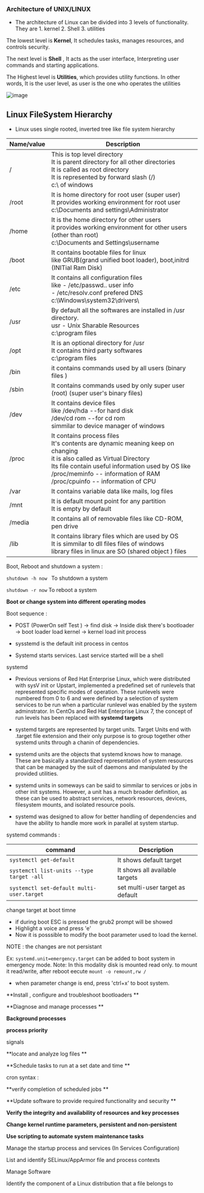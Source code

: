 ### Architecture of UNIX/LINUX

- The architecture of Linux can be divided into 3 levels of functionality. They are 1. kernel 2. Shell 3. utilities

The lowest level is **Kernel**, It schedules tasks, manages resources, and controls security.

The next level is **Shell** , It acts as the user interface, Interpreting user commands and starting applications.

The Highest level is **Utilities**, which provides utility functions. In other words, It is the user level, as user is the one who operates the utilities

![image](https://user-images.githubusercontent.com/89054489/227128032-4461e522-0b47-47c2-b9b4-9a1a112d20c6.png)

## Linux FileSystem Hierarchy

- Linux uses single rooted, inverted tree like file system hierarchy

| Name/value | Description |
| --- | --- |
|/ | This is top level directory <br> It is parent directory for all other directories <br>It is called as root directory <br> It is represented by forward slash (/) <br> c:\ of windows |
|/root | It is home directory for root user (super user)<br> It provides working environment for root user <br> c:\Documents and settings\Administrator |
|/home | It is the home directory for other users <br> it provides working environment for other users (other than root) <br>c:\Documents and Settings\username |
|/boot | It contains bootable files for linux <br> like GRUB(grand unified boot loader), boot,initrd (INITial Ram Disk) |
|/etc | It contains all configuration files <br> like - /etc/passwd.. user info<br>- /etc/resolv.conf prefered DNS <br> c:\Windows\system32\drivers\ |
|/usr | By default all the softwares are installed in /usr directory. <br> usr - Unix Sharable Resources <br> c:\program files |
|/opt | It is an optional directory for /usr <br> It contains third party softwares <br> c:\program files |
|/bin | it contains commands used by all users (binary files ) |
|/sbin | It contains commands used by only super user (root) (super user's binary files)|
|/dev | It contains device files <br> like /dev/hda --for hard disk <br> /dev/cd rom --for cd rom <br> simmilar to device manager of windows |
|/proc | It contains process files <br> It's contents are dynamic meaning keep on changing <br> it is also called as Virtual Directory <br> Its file contain useful information used by OS like /proc/meminfo -- information of RAM <br> /proc/cpuinfo -- information of CPU |
|/var | It contains variable data like mails, log files |
|/mnt | It is default mount point for any partition <br> It is empty by default |
|/media | It contains all of removable files like CD-ROM, pen drive |
|/lib | It contains library files which are used by OS <br> It is simmilar to dll files files of windows <br> library files in linux are SO (shared object ) files |

Boot, Reboot and shutdown a system :

`shutdown -h now ` To shutdown a system

`shutdown -r now` To reboot a system

**Boot or change system into different operating modes**

Boot sequence :
- POST (PowerOn self Test ) -> find disk -> Inside disk there's bootloader -> boot loader load kernel -> kernel load init process

- sysstemd is the default init process in centos

- Systemd starts services. Last service started will be a shell

systemd

- Previous versions of Red Hat Enterprise Linux, which were distributed with sysV init or Upstart, implemented a predefined set of runlevels that represented specific modes of operation. These runlevels were numbered from 0 to 6 and were defined by a selection of system services to be run when a particular runlevel was enabled by the system adminstrator. In CentOs and Red Hat Enterprise Linux 7, the concept of run levels has been replaced with **systemd targets**

- systemd targets are represented by target units. Target Units end with .target file extension and their only purpose is to group together other systemd units through a chanin of dependencies.

- systemd units are the objects that systemd knows how to manage. These are basically a standardized representation of system resources that can be managed by the suit of daemons and manipulated by the provided utilities.

- systemd units in someways can be said to simmilar to services or jobs in other init systems. However, a unit has a much broader definition, as these can be used to abstract services, network resources, devices, filesystem mounts, and isolated resource pools.

- systemd was designed to allow for better handling of dependencies and have the ability to handle more work in parallel at system startup.

systemd commands :

|command | Description |
| --- | --- |
| `systemctl get-default` |It shows default target |
|`systemctl list-units --type target -all`| It shows all available targets |
|`systemctl set-default multi-user.target`| set multi-user target as default |

change target at boot timne

- if during boot ESC is pressed the grub2 prompt will be showed
- Highlight a voice and press 'e'
- Now it is posssible to modify the boot parameter used to load the kernel.

NOTE : the changes are not persistant

Ex: `systemd.unit=emergency.target` can be added to boot system in emergency mode. 
Note: In this modality disk is mounted read only. to mount it read/write, after reboot eecute `mount -o remount,rw /`
- when parameter change is end, press 'ctrl+x' to boot system.

**Install , configure and troubleshoot bootloaders **

**Diagnose and manage processes **

**Background processes**

**process priority**

signals

**locate and analyze log files **

**Schedule tasks to run at a set date and time **

cron syntax :

**verify completion of scheduled jobs **

**Update software to provide required functionality and security **


**Verify the integrity and availability of resources and key processes**

**Change kernel runtime parameters, persistent and non-persistent**

**Use scripting to automate system maintenance tasks**

Manage the startup process and services (In Services Configuration)

List and identify SELinux/AppArmor file and process contexts

Manage Software

Identify the component of a Linux distribution that a file belongs to



